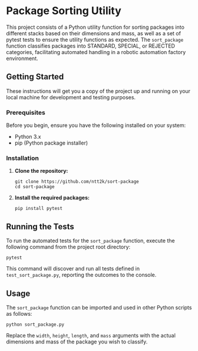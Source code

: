 # Package Sorting Utility

This project consists of a Python utility function for sorting packages into different stacks based on their dimensions and mass, as well as a set of pytest tests to ensure the utility functions as expected. The `sort_package` function classifies packages into STANDARD, SPECIAL, or REJECTED categories, facilitating automated handling in a robotic automation factory environment.

## Getting Started

These instructions will get you a copy of the project up and running on your local machine for development and testing purposes.

### Prerequisites

Before you begin, ensure you have the following installed on your system:

- Python 3.x
- pip (Python package installer)

### Installation

1. **Clone the repository:**

   ```
   git clone https://github.com/ntt2k/sort-package
   cd sort-package
   ```

2. **Install the required packages:**

   ```
   pip install pytest
   ```

## Running the Tests

To run the automated tests for the `sort_package` function, execute the following command from the project root directory:

```
pytest
```

This command will discover and run all tests defined in `test_sort_package.py`, reporting the outcomes to the console.

## Usage

The `sort_package` function can be imported and used in other Python scripts as follows:

```
python sort_package.py
```

Replace the `width`, `height`, `length`, and `mass` arguments with the actual dimensions and mass of the package you wish to classify.

